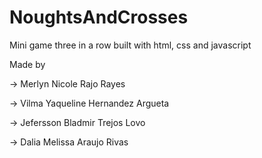 # NoughtsAndCrosses
Mini game three in a row built with html, css and javascript

Made by

-> Merlyn Nicole Rajo Rayes

-> Vilma Yaqueline Hernandez Argueta

-> Jefersson Bladmir Trejos Lovo

-> Dalia Melissa Araujo Rivas
